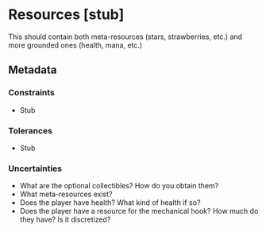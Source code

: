 # Resources [stub]

This should contain both meta-resources (stars, strawberries, etc.) and more grounded ones (health, mana, etc.)

## Metadata

### Constraints
- Stub

### Tolerances
- Stub

### Uncertainties
- What are the optional collectibles? How do you obtain them?
- What meta-resources exist?
- Does the player have health? What kind of health if so?
- Does the player have a resource for the mechanical hook? How much do they have? Is it discretized?